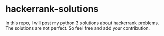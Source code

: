 # hackerrank-solutions
In this repo, I will post my python 3 solutions about hackerrank problems. The solutions are not perfect. So feel free and add your contribution.
